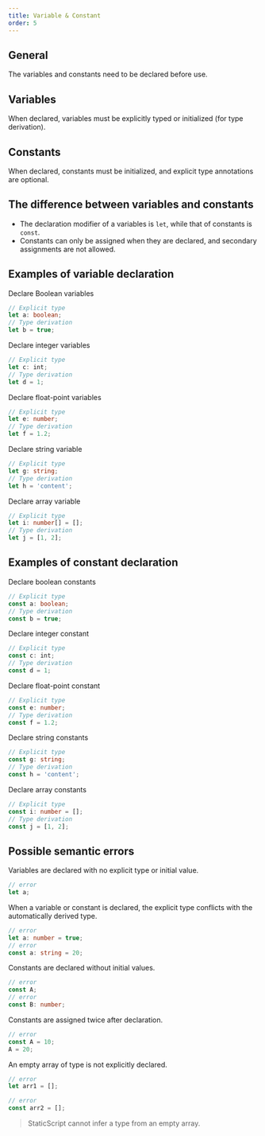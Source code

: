 ```yaml
---
title: Variable & Constant
order: 5
---
```


## General

The variables and constants need to be declared before use.

## Variables

When declared, variables must be explicitly typed or initialized (for type derivation).

## Constants

When declared, constants must be initialized, and explicit type annotations are optional.

## The difference between variables and constants

- The declaration modifier of a variables is `let`, while that of constants is `const`.
- Constants can only be assigned when they are declared, and secondary assignments are not allowed.

## Examples of variable declaration

Declare Boolean variables

```ts
// Explicit type
let a: boolean;
// Type derivation
let b = true;
```

Declare integer variables

```ts
// Explicit type
let c: int;
// Type derivation
let d = 1;
```

Declare float-point variables

```ts
// Explicit type
let e: number;
// Type derivation
let f = 1.2;
```

Declare string variable

```ts
// Explicit type
let g: string;
// Type derivation
let h = 'content';
```

Declare array variable

```ts
// Explicit type
let i: number[] = [];
// Type derivation
let j = [1, 2];
```

## Examples of constant declaration

Declare boolean constants

```ts
// Explicit type
const a: boolean;
// Type derivation
const b = true;
```

Declare integer constant

```ts
// Explicit type
const c: int;
// Type derivation
const d = 1;
```

Declare float-point constant

```ts
// Explicit type
const e: number;
// Type derivation
const f = 1.2;
```

Declare string constants

```ts
// Explicit type
const g: string;
// Type derivation
const h = 'content';
```

Declare array constants

```ts
// Explicit type
const i: number = [];
// Type derivation
const j = [1, 2];
```

## Possible semantic errors

Variables are declared with no explicit type or initial value.

```ts
// error
let a;
```

When a variable or constant is declared, the explicit type conflicts with the automatically derived type.

```ts
// error
let a: number = true;
// error
const a: string = 20;
```

Constants are declared without initial values.

```ts
// error
const A;
// error
const B: number;
```

Constants are assigned twice after declaration.

```ts
// error
const A = 10;
A = 20;
```

An empty array of type is not explicitly declared.

```ts
// error
let arr1 = [];

// error
const arr2 = [];
```

> StaticScript cannot infer a type from an empty array.
